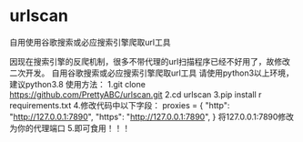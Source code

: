 # urlscan
自用使用谷歌搜索或必应搜索引擎爬取url工具

因现在搜索引擎的反爬机制，很多不带代理的url扫描程序已经不好用了，故修改二次开发。
自用谷歌搜索或必应搜索引擎爬取url工具
请使用python3以上环境，建议python3.8
使用方法：
1.git clone https://github.com/PrettyABC/urlscan.git
2.cd urlscan
3.pip install r requirements.txt
4.修改代码中以下字段：
proxies = {
  "http": "http://127.0.0.1:7890",
  "https": "http://127.0.0.1:7890",
}
将127.0.0.1:7890修改为你的代理端口
5.即可食用！！！
